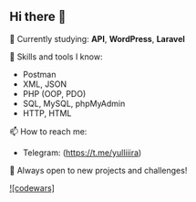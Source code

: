 ## Hi there 👋

🔭 Currently studying: **API**, **WordPress**, **Laravel**

💼 Skills and tools I know:
- Postman
- XML, JSON
- PHP (OOP, PDO)
- SQL, MySQL, phpMyAdmin
- HTTP, HTML

📫 How to reach me:
- Telegram: (https://t.me/yulliiira)

🌱 Always open to new projects and challenges!

[![codewars]]((https://www.codewars.com/users/%D0%AE%D0%BB%D0%B8%D1%8F%20%D0%A0%D0%B0%D1%81%D0%BA%D0%B0%D1%82%D0%BE%D0%B2%D0%B0/badges/large)) 
